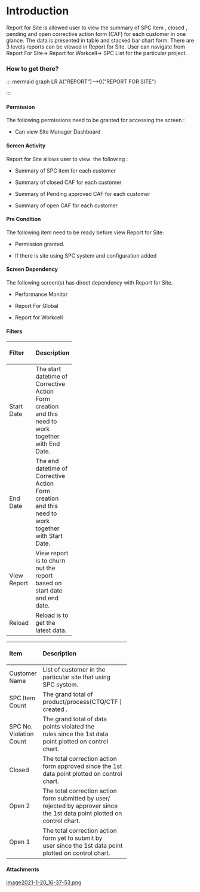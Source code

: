 # Introduction

Report for Site is allowed user to view the summary of SPC item , closed , pending and open corrective action form (CAF) for each customer in one glance. The data is presented in table and stacked bar chart form.
There are 3 levels reports can be viewed in Report for Site. User can navigate from  Report For Site→ Report for Workcell→ SPC List for the particular project.


### How to get there?



::: mermaid
graph LR
A("REPORT")-->0("REPORT FOR SITE")

:::


#### **Permission** 


The following permissions need to be granted for accessing the screen :

- Can view Site Manager Dashboard



#### Screen Activity


Report for Site allows user to view  the following :

- Summary of SPC item for each customer

- Summary of closed CAF for each customer

- Summary of Pending approved CAF for each customer

- Summary of open CAF for each customer


#### Pre Condition


The following item need to be ready before view Report for Site:


- Permission granted.


- If there is site using SPC system and configuration added



#### Screen Dependency


The following screen(s) has direct dependency with Report for Site.

- Performance Monitor

- Report For Global

- Report for Workcell


#### Filters 


<table class="relative-table confluenceTable" style="width: 780.8px;"><colgroup><col style="width: 0.0px;" /><col style="width: 0.0px;" /></colgroup><thead><tr><th style="text-align: left;" class="confluenceTh"><p>Filter</p></th><th style="text-align: left;" class="confluenceTh"><p>Description</p></th></tr></thead><tbody><tr><td style="text-align: left;" class="confluenceTd">Start Date </td><td style="text-align: left;" class="confluenceTd">The start datetime of Corrective Action Form creation and this need to work together with End Date.</td></tr><tr><td style="text-align: left;" class="confluenceTd">End Date </td><td style="text-align: left;" class="confluenceTd">The end datetime of Corrective Action Form creation and this need to work together with Start Date.</td></tr><tr><td style="text-align: left;" class="confluenceTd">View Report </td><td style="text-align: left;" class="confluenceTd">View report is to churn out the report based on start date and end date.</td></tr><tr><td style="text-align: left;" colspan="1" class="confluenceTd">Reload</td><td style="text-align: left;" colspan="1" class="confluenceTd">Reload is to get the latest data.</td></tr></tbody></table>

<table class="relative-table confluenceTable" style="width: 64.0028%;"><colgroup><col style="width: 16.087%;" /><col style="width: 83.913%;" /></colgroup><thead><tr><th style="text-align: left;" class="confluenceTh"><p>Item </p></th><th style="text-align: left;" class="confluenceTh"><p>Description</p></th></tr></thead><tbody><tr><td style="text-align: left;" class="confluenceTd">Customer Name</td><td style="text-align: left;" class="confluenceTd">List of customer in the particular site that using SPC system.</td></tr><tr><td style="text-align: left;" class="confluenceTd">SPC Item Count</td><td style="text-align: left;" class="confluenceTd">The grand total of product/process(CTQ/CTF ) created .</td></tr><tr><td style="text-align: left;" class="confluenceTd">SPC No. Violation Count</td><td style="text-align: left;" class="confluenceTd">The grand total of data points violated the rules since the 1st data point plotted on control chart.</td></tr><tr><td style="text-align: left;" colspan="1" class="confluenceTd">Closed</td><td style="text-align: left;" colspan="1" class="confluenceTd">The total correction action form approved since the 1st data point plotted on control chart.</td></tr><tr><td style="text-align: left;" colspan="1" class="confluenceTd">Open 2</td><td style="text-align: left;" colspan="1" class="confluenceTd">The total correction action form submitted by user/ rejected by approver since the 1st data point plotted on control chart.</td></tr><tr><td style="text-align: left;" colspan="1" class="confluenceTd">Open 1</td><td style="text-align: left;" colspan="1" class="confluenceTd">The total correction action form yet to submit by user since the 1st data point plotted on control chart.</td></tr></tbody></table>



#### Attachments

[image2021-1-20_16-37-53.png](/.attachments/86311107.png)
